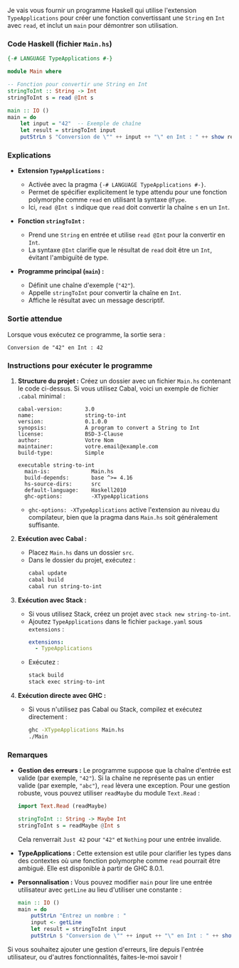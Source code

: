 Je vais vous fournir un programme Haskell qui utilise l'extension `TypeApplications` pour créer une fonction convertissant une `String` en `Int` avec `read`, et inclut un `main` pour démontrer son utilisation.

### Code Haskell (fichier `Main.hs`)

```haskell
{-# LANGUAGE TypeApplications #-}

module Main where

-- Fonction pour convertir une String en Int
stringToInt :: String -> Int
stringToInt s = read @Int s

main :: IO ()
main = do
    let input = "42"  -- Exemple de chaîne
    let result = stringToInt input
    putStrLn $ "Conversion de \"" ++ input ++ "\" en Int : " ++ show result
```

### Explications
- **Extension `TypeApplications` :**
  - Activée avec la pragma `{-# LANGUAGE TypeApplications #-}`.
  - Permet de spécifier explicitement le type attendu pour une fonction polymorphe comme `read` en utilisant la syntaxe `@Type`.
  - Ici, `read @Int s` indique que `read` doit convertir la chaîne `s` en un `Int`.

- **Fonction `stringToInt` :**
  - Prend une `String` en entrée et utilise `read @Int` pour la convertir en `Int`.
  - La syntaxe `@Int` clarifie que le résultat de `read` doit être un `Int`, évitant l'ambiguïté de type.

- **Programme principal (`main`) :**
  - Définit une chaîne d'exemple (`"42"`).
  - Appelle `stringToInt` pour convertir la chaîne en `Int`.
  - Affiche le résultat avec un message descriptif.

### Sortie attendue
Lorsque vous exécutez ce programme, la sortie sera :
```
Conversion de "42" en Int : 42
```

### Instructions pour exécuter le programme

1. **Structure du projet :**
   Créez un dossier avec un fichier `Main.hs` contenant le code ci-dessus. Si vous utilisez Cabal, voici un exemple de fichier `.cabal` minimal :

   ```cabal
   cabal-version:       3.0
   name:                string-to-int
   version:             0.1.0.0
   synopsis:            A program to convert a String to Int
   license:             BSD-3-Clause
   author:              Votre Nom
   maintainer:          votre.email@example.com
   build-type:          Simple

   executable string-to-int
     main-is:             Main.hs
     build-depends:       base ^>= 4.16
     hs-source-dirs:      src
     default-language:    Haskell2010
     ghc-options:         -XTypeApplications
   ```

   - `ghc-options: -XTypeApplications` active l'extension au niveau du compilateur, bien que la pragma dans `Main.hs` soit généralement suffisante.

2. **Exécution avec Cabal :**
   - Placez `Main.hs` dans un dossier `src`.
   - Dans le dossier du projet, exécutez :
     ```bash
     cabal update
     cabal build
     cabal run string-to-int
     ```

3. **Exécution avec Stack :**
   - Si vous utilisez Stack, créez un projet avec `stack new string-to-int`.
   - Ajoutez `TypeApplications` dans le fichier `package.yaml` sous `extensions` :
     ```yaml
     extensions:
       - TypeApplications
     ```
   - Exécutez :
     ```bash
     stack build
     stack exec string-to-int
     ```

4. **Exécution directe avec GHC :**
   - Si vous n'utilisez pas Cabal ou Stack, compilez et exécutez directement :
     ```bash
     ghc -XTypeApplications Main.hs
     ./Main
     ```

### Remarques
- **Gestion des erreurs :** Le programme suppose que la chaîne d'entrée est valide (par exemple, `"42"`). Si la chaîne ne représente pas un entier valide (par exemple, `"abc"`), `read` lèvera une exception. Pour une gestion robuste, vous pouvez utiliser `readMaybe` du module `Text.Read` :
  ```haskell
  import Text.Read (readMaybe)

  stringToInt :: String -> Maybe Int
  stringToInt s = readMaybe @Int s
  ```
  Cela renverrait `Just 42` pour `"42"` et `Nothing` pour une entrée invalide.

- **TypeApplications :** Cette extension est utile pour clarifier les types dans des contextes où une fonction polymorphe comme `read` pourrait être ambiguë. Elle est disponible à partir de GHC 8.0.1.

- **Personnalisation :** Vous pouvez modifier `main` pour lire une entrée utilisateur avec `getLine` au lieu d'utiliser une constante :
  ```haskell
  main :: IO ()
  main = do
      putStrLn "Entrez un nombre : "
      input <- getLine
      let result = stringToInt input
      putStrLn $ "Conversion de \"" ++ input ++ "\" en Int : " ++ show result
  ```

Si vous souhaitez ajouter une gestion d'erreurs, lire depuis l'entrée utilisateur, ou d'autres fonctionnalités, faites-le-moi savoir !
